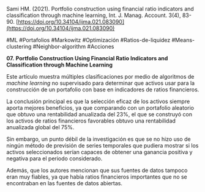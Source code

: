 Sami HM. (2021). Portfolio construction using financial ratio indicators and classification through machine learning, Int. J. Manag. Account. 3(4), 83-90. [https://doi.org/10.34104/ijma.021.083090](https://doi.org/10.34104/ijma.021.083090)

#ML #Portafolios #Markowitz #Optimización #Ratios-de-liquidez #Means-clustering #Neighbor-algorithm #Acciones 

**07.** **Portfolio Construction Using Financial Ratio Indicators and Classification through Machine Learning**

Este artículo muestra múltiples clasificaciones por medio de algoritmos de _machine learning_ no supervisado para determinar que activos usar para la construcción de un portafolio con base en indicadores de ratios financieros.

La conclusión principal es que la selección eficaz de los activos siempre aporta mejores beneficios, ya que comparando con un portafolio aleatorio que obtuvo una rentabilidad anualizada del 23%, el que se construyó con los activos de ratios financieros favorables obtuvo una rentabilidad anualizada global del 75%.

Sin embargo, un punto débil de la investigación es que se no hizo uso de ningún método de previsión de series temporales que pudiera mostrar si los activos seleccionados serían capaces de obtener una ganancia positiva y negativa para el periodo considerado.

Además, que los autores mencionan que sus fuentes de datos tampoco eran muy fiables, ya que había ratios financieros importantes que no se encontraban en las fuentes de datos abiertas.
